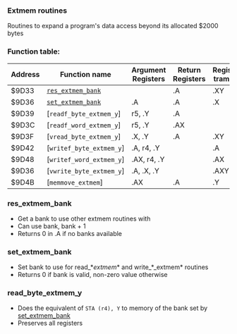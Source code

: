 ### Extmem routines

Routines to expand a program's data access beyond its allocated $2000 bytes

### Function table:
| Address | Function name | Argument Registers | Return Registers | Registers trampled |
|---------|---------------|--------------------|------------------|--------------------|
| $9D33 | [`res_extmem_bank`](#res_extmem_bank) | | .A | .XY |
| $9D36 | [`set_extmem_bank`](#set_extmem_bank) | .A | .A | .X |
| $9D39 | [`readf_byte_extmem_y`] | r5, .Y | .A | |
| $9D3C | [`readf_word_extmem_y`] | r5, .Y | .AX | |
| $9D3F | [`vread_byte_extmem_y`] | .X, .Y | .A | .XY |
| $9D42 | [`writef_byte_extmem_y`] | .A, r4, .Y | | .A |
| $9D48 | [`writef_word_extmem_y`] | .AX, r4, .Y | | .AX |
| $9D36 | [`vwrite_byte_extmem_y`] | .A, .X, .Y | | .AXY |
| $9D4B | [`memmove_extmem`] | .AX | .A | .Y |

### res_extmem_bank
- Get a bank to use other extmem routines with
- Can use bank, bank + 1
- Returns 0 in .A if no banks available

### set_extmem_bank
- Set bank to use for read_\*_extmem_\* and write_\*_extmem\* routines
- Returns 0 if bank is valid, non-zero value otherwise

### read_byte_extmem_y
- Does the equivalent of `STA (r4), Y` to memory of the bank set by [set_extmem_bank](#set_extmem_bank)
- Preserves all registers

